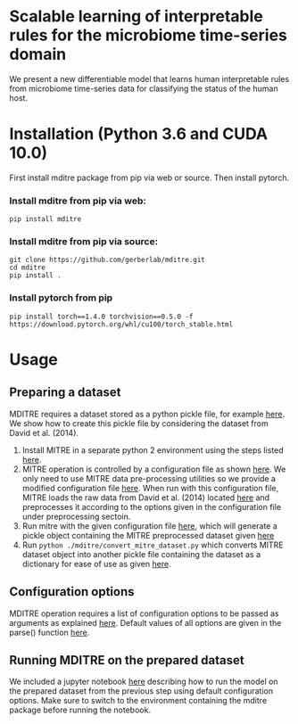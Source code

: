 # Scalable learning of interpretable rules for the microbiome time-series domain
We present a new differentiable model that learns human interpretable rules from microbiome time-series data for classifying the status of the human host.

# Installation (Python 3.6 and CUDA 10.0)
First install mditre package from pip via web or source. Then install pytorch.
### Install mditre from pip via web:
```
pip install mditre
```
### Install mditre from pip via source:
```
git clone https://github.com/gerberlab/mditre.git
cd mditre
pip install .
```
### Install pytorch from pip
```
pip install torch==1.4.0 torchvision==0.5.0 -f https://download.pytorch.org/whl/cu100/torch_stable.html
```

# Usage
## Preparing a dataset
MDITRE requires a dataset stored as a python pickle file, for example [here](https://github.com/gerberlab/mditre/blob/master/mditre/datasets/david_agg_filtered.pickle). We show how to create this pickle file by considering the dataset from David et al. (2014).
1. Install MITRE in a separate python 2 environment using the steps listed [here](https://github.com/gerberlab/mitre#installation).
2. MITRE operation is controlled by a configuration file as shown [here](https://github.com/gerberlab/mitre#quick-start). We only need to use MITRE data pre-processing utilities so we provide a modified configuration file [here](https://github.com/gerberlab/mditre/tree/master/mditre/datasets/david_reference.cfg). When run with this configuration file, MITRE loads the raw data from David et al. (2014) located [here](https://github.com/gerberlab/mitre/tree/master/mitre/example_data/david) and preprocesses it according to the options given in the configuration file under preprocessing sectoin.
3. Run mitre with the given configuration file [here](https://github.com/gerberlab/mditre/tree/master/mditre/datasets/david_reference.cfg), which will generate a pickle object containing the MITRE preprocessed dataset given [here](https://github.com/gerberlab/mditre/tree/master/mditre/datasets/david_reference_dataset_object.cfg)
4. Run `python ./mditre/convert_mitre_dataset.py` which converts MITRE dataset object into another pickle file containing the dataset as a dictionary for ease of use as given [here](https://github.com/gerberlab/mditre/blob/master/mditre/datasets/david_agg_filtered.pickle).

## Configuration options
MDITRE operation requires a list of configuration options to be passed as arguments as explained [here](https://github.com/gerberlab/mditre/blob/master/mditre/config_doc.pdf). Default values of all options are given in the parse() function [here](https://github.com/gerberlab/mditre/blob/master/mditre/trainer_model.py).

## Running MDITRE on the prepared dataset
We included a jupyter notebook [here](https://github.com/gerberlab/mditre/blob/master/mditre/demo.ipynb) describing how to run the model on the prepared dataset from the previous step using default configuration options. Make sure to switch to the environment containing the mditre package before running the notebook.